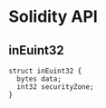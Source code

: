 # Solidity API

## inEuint32

```solidity
struct inEuint32 {
  bytes data;
  int32 securityZone;
}
```

